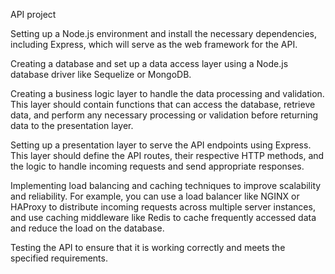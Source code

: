 API project

Setting up a Node.js environment and install the necessary dependencies, including Express, which will serve as the web framework for the API.

Creating a database and set up a data access layer using a Node.js database driver like Sequelize or MongoDB.

Creating a business logic layer to handle the data processing and validation. This layer should contain functions that can access the database, retrieve data, and perform any necessary processing or validation before returning data to the presentation layer.

Setting up a presentation layer to serve the API endpoints using Express. This layer should define the API routes, their respective HTTP methods, and the logic to handle incoming requests and send appropriate responses.

Implementing load balancing and caching techniques to improve scalability and reliability. For example, you can use a load balancer like NGINX or HAProxy to distribute incoming requests across multiple server instances, and use caching middleware like Redis to cache frequently accessed data and reduce the load on the database.

Testing the API to ensure that it is working correctly and meets the specified requirements.

